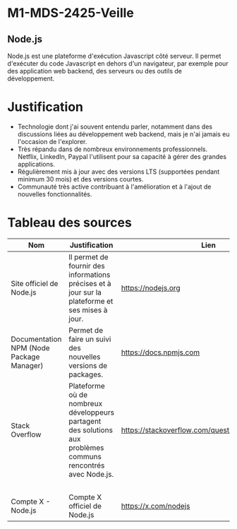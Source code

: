 # M1-MDS-2425-Veille

## Node.js

Node.js est une plateforme d'exécution Javascript côté serveur. Il permet d'exécuter du code Javascript en dehors d'un navigateur, par exemple pour des application web backend, des serveurs ou des outils de développement.

# Justification

- Technologie dont j'ai souvent entendu parler, notamment dans des discussions liées au développement web backend, mais je n'ai jamais eu l'occasion de l'explorer.
- Très répandu dans de nombreux environnements professionnels. Netflix, LinkedIn, Paypal l'utilisent pour sa capacité à gérer des grandes applications.
- Régulièrement mis à jour avec des versions LTS (supportées pendant minimum 30 mois) et des versions courtes.
- Communauté très active contribuant à l'amélioration et à l'ajout de nouvelles fonctionnalités.

# Tableau des sources

<table>
  <thead>
    <tr>
      <th>Nom</th>
      <th>Justification</th>
      <th>Lien</th>
    </tr>
  </thead>
  <tbody>
    <tr>
      <td>Site officiel de Node.js</td>
      <td>Il permet de fournir des informations précises et à jour sur la plateforme et ses mises à jour.</td>
      <td><a href="https://nodejs.org">https://nodejs.org</a></td>
    </tr>
    <tr>
      <td>Documentation NPM (Node Package Manager)</td>
      <td>Permet de faire un suivi des nouvelles versions de packages.</td>
      <td><a href="https://docs.npmjs.com">https://docs.npmjs.com</a></td>
    </tr>
    <tr>
      <td>Stack Overflow</td>
      <td>Plateforme où de nombreux développeurs partagent des solutions aux problèmes communs rencontrés avec Node.js.</td>
      <td><a href="https://stackoverflow.com/questions/tagged/node.js">https://stackoverflow.com/questions/tagged/node.js</a></td>
    </tr>
    <tr>
      <td colspan="3"><br></td> 
    </tr>
    <tr>
      <td>Compte X - Node.js</td>
      <td>Compte X officiel de Node.js</td>
      <td><a href="https://x.com/nodejs">https://x.com/nodejs</a></td>
    </tr>
    
  </tbody>
</table>
